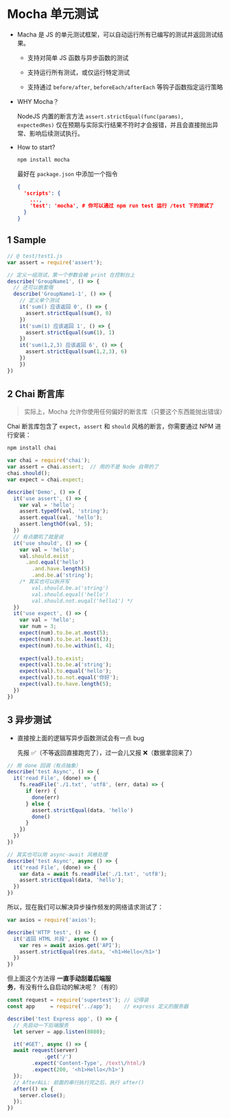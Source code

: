 # Mocha 单元测试

- Macha 是 JS 的单元测试框架，可以自动运行所有已编写的测试并返回测试结果。

  - 支持对简单 JS 函数与异步函数的测试

  - 支持运行所有测试，或仅运行特定测试

  - 支持通过 `before/after`, `beforeEach/afterEach` 等钩子函数指定运行策略

- WHY Mocha？

  NodeJS 内置的断言方法 `assert.strictEqual(func(params), expectedRes)` 仅在预期与实际实行结果不符时才会报错，并且会直接抛出异常、影响后续测试执行。

- How to start?

  ```bash
  npm install mocha
  ```

  最好在 `package.json` 中添加一个指令

  ```json
  {
    'scripts': {
      ...,
      'test': 'mocha', # 你可以通过 npm run test 运行 /test 下的测试了
    }
  }
  ```

## 1 Sample

```js
// @ test/test1.js
var assert = require('assert');

// 定义一组测试，第一个参数会被 print 在控制台上
describe('GroupName1', () => {
  // 还可以嵌套哦
  describe('GroupName1-1', () => {
    // 定义单个测试
  	it('sum() 应该返回 0', () => {
      assert.strictEqual(sum(), 0)
    })
    it('sum(1) 应该返回 1', () => {
      assert.strictEqual(sum(1), 1)
    })
    it('sum(1,2,3) 应该返回 6', () => {
      assert.strictEqual(sum(1,2,3), 6)
    })
	})
})
```

## 2 Chai 断言库

>  实际上，Mocha 允许你使用任何偏好的断言库（只要这个东西能抛出错误）

Chai 断言库包含了 `expect`，`assert` 和 `should` 风格的断言，你需要通过 NPM 进行安装：

```bash
npm install chai
```

```js
var chai = require('chai');
var assert = chai.assert;  // 用的不是 Node 自带的了
chai.should();
var expect = chai.expect;

describe('Demo', () => {
  it('use assert', () => {
    var val = 'hello';
    assert.typeOf(val, 'string');
    assert.equal(val, 'hello');
    assert.lengthOf(val, 5);
  })
  // 有点磨叽了就是说
  it('use should', () => {
    var val = 'hello';
    val.should.exist
      .and.equal('hello')
    	.and.have.length(5)
    	.and.be.a('string');
    /* 其实也可以拆开写
    	val.should.be.a('string')
    	val.should.equal('hello')
    	val.should.not.euqal('hello1') */
  })
  it('use expect', () => {
    var val = 'hello';
    var num = 3;
    expect(num).to.be.at.most(5);
    expect(num).to.be.at.least(3);
    expect(num).to.be.within(1, 4);
    
    expect(val).to.exist;
    expect(val).to.be.a('string');
    expect(val).to.equal('hello');
    expect(val).to.not.equal('你好');
    expect(val).to.have.length(5);
  })
})
```

## 3 异步测试

- 直接按上面的逻辑写异步函数测试会有一点 bug

  先报 ✅（不等返回直接跑完了），过一会儿又报 ❌（数据拿回来了）

```js
// 用 done 回调（有点抽象）
describe('test Async', () => {
  it('read File', (done) => {
    fs.readFile('./1.txt', 'utf8', (err, data) => {
      if (err) {
        done(err)
      } else {
        assert.strictEqual(data, 'hello')
        done()
      }
    })
  })
})

// 其实也可以用 async-await 风格处理
describe('test Async', async () => {
  it('read File', (done) => {
    var data = await fs.readFile('./1.txt', 'utf8');
    assert.strictEqual(data, 'hello');
  })
})
```

所以，现在我们可以解决异步操作频发的网络请求测试了：

```js
var axios = require('axios');

describe('HTTP test', () => {
  it('返回 HTML 片段', async () => {
    var res = await axios.get('API');
    assert.strictEqual(res.data, '<h1>Hello</h1>')
  })
})
```

但上面这个方法得 **一直手动刮着后端服务**，有没有什么自启动的解决呢？（有的）

```js
const request = require('supertest'); // 记得装
const app     = require('../app');    // express 定义的服务器

describe('test Express app', () => {
  // 先启动一下后端服务
  let server = app.listen(8080);

  it('#GET', async () => {
  await request(server)
     		.get('/')
      	.expect('Content-Type', /text\/html/)
      	.expect(200, '<h1>Hello</h1>')
  });
  // AfterALL: 前面的串行执行完之后，执行 after()
  after(() => {
    server.close();
  });
})
```
